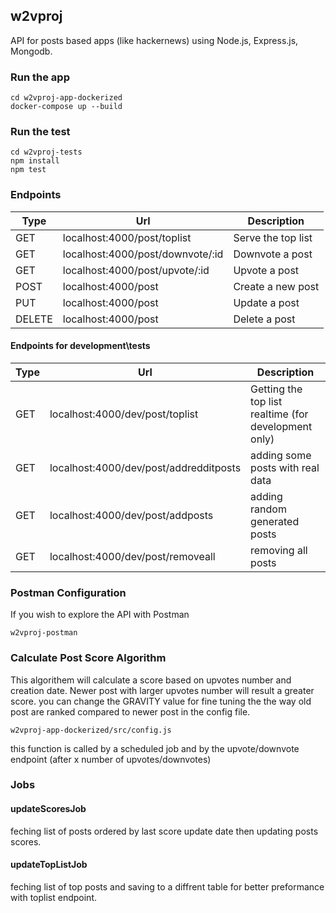 
## w2vproj
API for posts based apps (like hackernews) using Node.js, Express.js, Mongodb.

### Run the app
```
cd w2vproj-app-dockerized
docker-compose up --build
```

### Run the test
```
cd w2vproj-tests
npm install
npm test
```

### Endpoints
| Type | Url | Description |
| ------ | ------ | ------ |
|GET|localhost:4000/post/toplist | Serve the top list|
|GET|localhost:4000/post/downvote/:id | Downvote a post|
|GET|localhost:4000/post/upvote/:id | Upvote a post|
|POST| localhost:4000/post | Create a new post|
|PUT| localhost:4000/post | Update a post|
|DELETE| localhost:4000/post | Delete a post|

#### Endpoints for development\tests
| Type | Url | Description |
| ------ | ------ | ------ |
|GET| localhost:4000/dev/post/toplist | Getting the top list realtime (for development only)|
|GET| localhost:4000/dev/post/addredditposts | adding some posts with real data|
|GET| localhost:4000/dev/post/addposts | adding random generated posts|
|GET| localhost:4000/dev/post/removeall | removing all posts|

### Postman Configuration
If you wish to explore the API with Postman
```
w2vproj-postman
```

### Calculate Post Score Algorithm
This algorithem will calculate a score based on upvotes number and creation date.
Newer post with larger upvotes number will result a greater score.
you can change the GRAVITY value for fine tuning the the way old post are ranked compared to newer post in the config file.
```
w2vproj-app-dockerized/src/config.js
```
this function is called by a scheduled job and by the upvote/downvote endpoint (after x number of upvotes/downvotes)

### Jobs

#### updateScoresJob
feching list of posts ordered by last score update date then updating posts scores.

#### updateTopListJob
feching list of top posts and saving to a diffrent table for better preformance with toplist endpoint.

